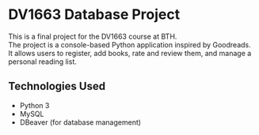 # DV1663 Database Project

This is a final project for the DV1663 course at BTH.  
The project is a console-based Python application inspired by Goodreads.  
It allows users to register, add books, rate and review them, and manage a personal reading list.

## Technologies Used
- Python 3
- MySQL
- DBeaver (for database management)
